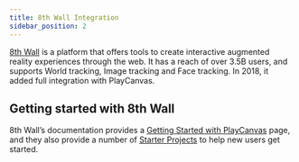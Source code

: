 ```yaml
---
title: 8th Wall Integration
sidebar_position: 2
---
```


[8th Wall][1] is a platform that offers tools to create interactive augmented reality experiences through the web. It has a reach of over 3.5B users, and supports World tracking, Image tracking and Face tracking. In 2018, it added full integration with PlayCanvas.

## Getting started with 8th Wall

8th Wall’s documentation provides a [Getting Started with PlayCanvas][2] page, and they also provide a number of [Starter Projects][3] to help new users get started.

[1]: https://www.8thwall.com/
[2]: https://www.8thwall.com/docs/api/playcanvas/getting-started/
[3]: https://playcanvas.com/user/the8thwall
